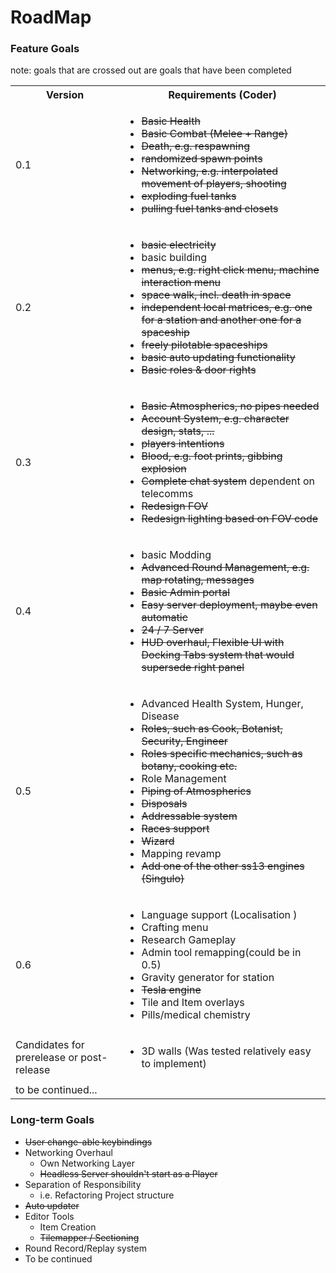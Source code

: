 # RoadMap
### Feature Goals

note: goals that are crossed out are goals that have been completed

<table>
  <tbody>
    <tr>
      <th>Version</th>
      <th align="center">Requirements (Coder)</th>
    </tr>
    <tr>
      <td>0.1</td>
      <td>
        <ul>
          <li><del>Basic Health </del></li>
          <li><del>Basic Combat (Melee + Range) </del></li>
          <li><del>Death, e.g. respawning </del></li>
          <li><del>randomized spawn points </del></li>
          <li><del>Networking, e.g. interpolated movement of players, shooting </del></li>
          <li><del>exploding fuel tanks </del></li>
          <li><del>pulling fuel tanks and closets </del></li>
        </ul>
      </td>
    </tr>
    <tr>
      <td>0.2</td>
      <td>
        <ul>
          <li><del>basic electricity</del></li>
          <li>basic building</li>
          <li><del>menus, e.g. right click menu, machine interaction menu</del></li>
          <li><del>space walk, incl. death in space</del></li>
          <li><del>independent local matrices, e.g. one for a station and another one for a spaceship</del></li>
          <li><del>freely pilotable spaceships</del></li>
          <li><del>basic auto updating functionality</del></li>
          <li><del>Basic roles & door rights</del></li>
        </ul>
      </td>
    </tr>
<tr>
      <td>0.3</td>
      <td>
        <ul>
          <li><del>Basic Atmospherics, no pipes needed</del></li>
          <li><del>Account System, e.g. character design, stats, ...</del></li>
          <li><del>players intentions</del></li>
          <li><del>Blood, e.g. foot prints, gibbing explosion</del></li>
          <li><del>Complete chat system</del> dependent on telecomms</li>
          <li><del>Redesign FOV</del></li>
          <li><del>Redesign lighting based on FOV code</del></li>
        </ul>
      </td>
    </tr>
    <tr>
      <td>0.4</td>
      <td>
        <ul>
          <li>basic Modding</li>
          <li><del>Advanced Round Management, e.g. map rotating, messages</del></li>
          <li><del>Basic Admin portal</del></li>
          <li><del>Easy server deployment, maybe even automatic</del></li>
          <li><del>24 / 7 Server</del></li>
          <li><del>HUD overhaul, Flexible UI with Docking Tabs system that would supersede right panel</del></li>
        </ul>
      </td>
    </tr>
    <tr>
      <td>0.5</td>
      <td>
        <ul>
          <li>Advanced Health System, Hunger, Disease</li>
          <li><del>Roles, such as Cook, Botanist, Security, Engineer</del></li>
          <li><del>Roles specific mechanics, such as botany, cooking etc.</del></li>
          <li>Role Management</li>
          <li><del>Piping of Atmospherics</del></li>
          <li><del>Disposals</del></li>
          <li><del>Addressable system</del></li>
          <li><del>Races support</del></li>
          <li><del>Wizard</del></li>
          <li>Mapping revamp</li>
          <li><del>Add one of the other ss13 engines (Singulo)</del></li>
        </ul>
      </td>
    </tr>
    <tr>
    <td>0.6</td>
       <td>
          <ul>
              <li>Language support (Localisation )</li>
              <li>Crafting menu</li>
              <li>Research Gameplay</li>
              <li>Admin tool remapping(could be in 0.5)</li>
              <li>Gravity generator for station</li>
              <li><del>Tesla engine</del></li>
              <li>Tile and Item overlays</li>
              <li>Pills/medical chemistry</li>
          </ul>
       </td>
    </tr>
    <tr>
        <td>Candidates for prerelease or post-release</td>
           <td>
              <ul>
                  <li>3D walls (Was tested relatively easy to implement)</li>
              </ul>
           </td>
        </tr>
    <tr>
        <td> to be continued... </td>
        <td></td>
    </tr>
  </tbody>
</table>

### Long-term Goals

* <del>User change-able keybindings</del>
* Networking Overhaul
    * Own Networking Layer
    * <del>Headless Server shouldn't start as a Player</del>
* Separation of Responsibility
    * i.e. Refactoring Project structure
* <del>Auto updater</del>
* Editor Tools
    * Item Creation
    * <del>Tilemapper / Sectioning</del>
* Round Record/Replay system
* To be continued
